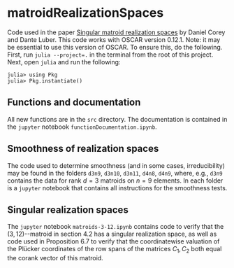 # matroidRealizationSpaces

Code used in the paper <a href="https://arxiv.org/abs/xxx"> Singular matroid realization spaces</a> by Daniel Corey and Dante Luber. This code works with OSCAR version 0.12.1. Note: it may be essential to use this version of OSCAR. To ensure this, do the following. First, run `julia --project=.` in the terminal from the root of this project. Next, open `julia` and run the following:

```
julia> using Pkg
julia> Pkg.instantiate()
```

## Functions and documentation

All new functions are in the `src` directory. The documentation is contained in the `jupyter` notebook `functionDocumentation.ipynb`.

## Smoothness of realization spaces

The code used to determine smoothness (and in some cases, irreducibility) may be found in the folders `d3n9`, `d3n10`, `d3n11`, `d4n8`, `d4n9`, where, e.g., `d3n9` contains the data for rank $d=3$ matroids on $n=9$ elements. In each folder is a `jupyter` notebook that contains all instructions for the smoothness tests. 

## Singular realization spaces

The `jupyter` notebook `matroids-3-12.ipynb` contains code to verify that the $(3,12)$--matroid in section 4.2 has a singular realization space, as well as code used in Proposition 6.7 to verify that the coordinatewise valuation of the Pl&uuml;cker coordinates of the row spans of the matrices $C_1, C_2$ both equal the corank vector of this matroid. 
